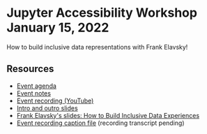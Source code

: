 # Jupyter Accessibility Workshop January 15, 2022

How to build inclusive data representations with Frank Elavsky!

## Resources

- [Event agenda](group_agenda.md)
- [Event notes](notes-2022-january-15.md)
- [Event recording (YouTube)](https://youtu.be/NMb9kbiaBvw)
- [Intro and outro slides](intro-slides-2022-january-15.pdf)
- [Frank Elavsky's slides: How to Build Inclusive Data Experiences](elavsky_inclusive_data_experiences.pptx)
- [Event recording caption file](captions-2022-january-15.srt) (recording transcript pending)